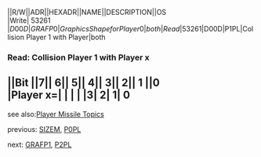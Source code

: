 ||R/W||ADR||HEXADR||NAME||DESCRIPTION||OS  
|Write| 53261 |$D00D|GRAFP0|Graphics Shape for Player 0|both  
|Read| 53261 |$D00D|P1PL|Collision Player 1 with Player|both  
  
### Read: Collision Player 1 with Player x  
  
||Bit ||7|| 6|| 5|| 4|| 3|| 2|| 1 ||0  
|Player x=| | | |  |3| 2| 1| 0  
---
see also:[Player Missile Topics](../Pm_topics/index.md)  
  
previous: [SIZEM](../SIZEM/index.md), [P0PL](../SIZEM/index.md)  
  
next: [GRAFP1](../GRAFP1/index.md), [P2PL](../GRAFP1/index.md)  
